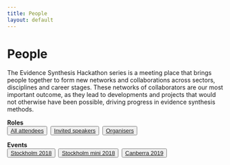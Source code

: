 ```yaml
---
title: People
layout: default
---
```

# People
The Evidence Synthesis Hackathon series is a meeting place that brings people together to form new networks and collaborations across sectors, disciplines and career stages. These networks of collaborators are our most important outcome, as they lead to developments and projects that would not otherwise have been possible, driving progress in evidence synthesis methods.

<b>Roles</b>  
<button class="button"><a class="linkbutton" href="/tag/participant">
  All attendees
</a></button>&nbsp;
<button class="button"><a class="linkbutton" href="/tag/invited-speaker">
  Invited speakers
</a></button>&nbsp;
<button class="button"><a class="linkbutton" href="/tag/organiser">
  Organisers
</a></button>&nbsp;

<b>Events</b>  
<button class="button"><a class="linkbutton" href="/tag/stockholm-2018-people">
  Stockholm 2018
</a></button>&nbsp;
<button class="button"><a class="linkbutton" href="/tag/stockholm-mini-2018-people">
  Stockholm mini 2018
</a></button>&nbsp;
<button class="button"><a class="linkbutton" href="/tag/canberra-2019-people">
  Canberra 2019
</a></button>&nbsp;